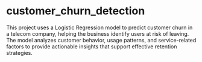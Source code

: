 # customer_churn_detection
This project uses a Logistic Regression model to predict customer churn in a telecom company, helping the business identify users at risk of leaving. The model analyzes customer behavior, usage patterns, and service-related factors to provide actionable insights that support effective retention strategies.
